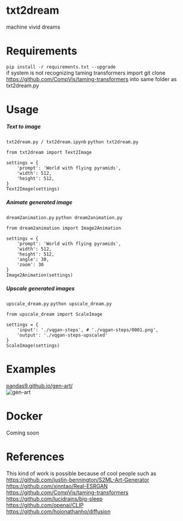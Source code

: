 # txt2dream
machine vivid dreams

# Requirements
`pip install -r requirements.txt --upgrade`  <br />
if system is not recognizing taming transformers import git clone https://github.com/CompVis/taming-transformers into same folder as txt2dream.py

# Usage
##### Text to image
`txt2dream.py / txt2dream.ipynb`
`python txt2dream.py`
```
from txt2dream import Text2Image

settings = {
    'prompt': 'World with flying pyramids',
    'width': 512,
    'height': 512,
}
Text2Image(settings)
```

##### Animate generated image
`dream2animation.py`
`python dream2animation.py`
```
from dream2animation import Image2Animation

settings = {
    'prompt': 'World with flying pyramids',
    'width': 512,
    'height': 512,
    'angle': 30,
    'zoom': 30
}
Image2Animation(settings)
```

##### Upscale generated images
`upscale_dream.py`
`python upscale_dream.py`
```
from upscale_dream import ScaleImage

settings = {
    'input': './vqgan-steps', # './vqgan-steps/0001.png',
    'output': './vqgan-steps-upscaled'
}
ScaleImage(settings)
```

# Examples
[pandas9.github.io/gen-art/](https://pandas9.github.io/gen-art/) <br />
![gen-art](https://github.com/pandas9/gen-art/blob/main/public/0600_scaled.png?raw=true)

# Docker
Coming soon

# References
This kind of work is possible because of cool people such as <br />
https://github.com/justin-bennington/S2ML-Art-Generator <br />
https://github.com/xinntao/Real-ESRGAN <br />
https://github.com/CompVis/taming-transformers <br />
https://github.com/lucidrains/big-sleep <br />
https://github.com/openai/CLIP <br />
https://github.com/hojonathanho/diffusion
